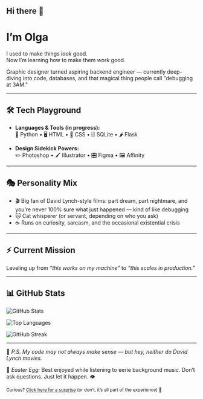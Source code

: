 ## Hi there 👋
# I’m Olga  

I used to make things *look* good.  
Now I’m learning how to make them *work* good.  

Graphic designer turned aspiring backend engineer — currently deep-diving into code, databases, and that magical thing people call "debugging at 3AM."  

---

## 🛠 Tech Playground
- **Languages & Tools (in progress):**  
  🐍 Python • 🖥 HTML • 🎨 CSS • 🗄 SQLite • 🌶 Flask  

- **Design Sidekick Powers:**  
  ✏️ Photoshop • 🖌 Illustrator • 🎛 Figma • 🖼 Affinity  

---

## 🎭 Personality Mix
- 🎬 Big fan of David Lynch-style films: part dream, part nightmare, and you’re never 100% sure what just happened — kind of like debugging  
- 🐱 Cat whisperer (or servant, depending on who you ask)  
- ☕ Runs on curiosity, sarcasm, and the occasional existential crisis  

---

## ⚡ Current Mission
Leveling up from *“this works on my machine”* to *“this scales in production.”*  

---

## 📊 GitHub Stats
![GitHub Stats](https://github-readme-stats.vercel.app/api?username=lely4e&show_icons=true&theme=radical)  

![Top Languages](https://github-readme-stats.vercel.app/api/top-langs/?username=lely4e&layout=compact&theme=radical)  

![GitHub Streak](https://github-readme-streak-stats.herokuapp.com/?user=lely4e&theme=radical)  

---

💬 *P.S. My code may not always make sense — but hey, neither do David Lynch movies.*  

🎵 *Easter Egg:* Best enjoyed while listening to eerie background music. Don’t ask questions. Just let it happen. 👁️  

<sub>Curious? [Click here for a surprise](https://www.youtube.com/watch?v=dQw4w9WgXcQ) (or don’t, it’s all part of the experience) 👀</sub>

<!--
**lely4e/lely4e** is a ✨ _special_ ✨ repository because its `README.md` (this file) appears on your GitHub profile.

Here are some ideas to get you started:

- 🔭 I’m currently working on ...
- 🌱 I’m currently learning ...
- 👯 I’m looking to collaborate on ...
- 🤔 I’m looking for help with ...
- 💬 Ask me about ...
- 📫 How to reach me: ...
- 😄 Pronouns: ...
- ⚡ Fun fact: ...
-->

